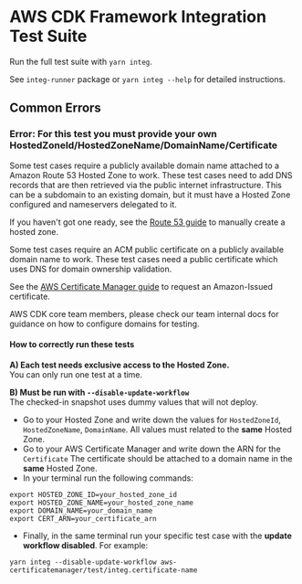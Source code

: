 # AWS CDK Framework Integration Test Suite

Run the full test suite with `yarn integ`.

See `integ-runner` package or `yarn integ --help` for detailed instructions.

## Common Errors

### Error: For this test you must provide your own HostedZoneId/HostedZoneName/DomainName/Certificate

Some test cases require a publicly available domain name attached to a Amazon Route 53 Hosted Zone to work.
These test cases need to add DNS records that are then retrieved via the public internet infrastructure. This can be a subdomain to an existing domain, but it must have a Hosted Zone configured and nameservers delegated to it.

If you haven't got one ready, see the [Route 53 guide](https://docs.aws.amazon.com/Route53/latest/DeveloperGuide/CreatingHostedZone.html) to manually create a hosted zone.

Some test cases require an ACM public certificate on a publicly available domain name to work.
These test cases need a public certificate which uses DNS for domain ownership validation.

See the [AWS Certificate Manager guide](https://docs.aws.amazon.com/acm/latest/userguide/acm-public-certificates.html) to request an Amazon-Issued certificate.

AWS CDK core team members, please check our team internal docs for guidance on how to configure domains for testing.

#### How to correctly run these tests

**A) Each test needs exclusive access to the Hosted Zone.**\
You can only run one test at a time.

**B) Must be run with `--disable-update-workflow`**\
The checked-in snapshot uses dummy values that will not deploy.

- Go to your Hosted Zone and write down the values for `HostedZoneId`, `HostedZoneName`, `DomainName`.
   All values must related to the **same** Hosted Zone.
- Go to your AWS Certificate Manager and write down the ARN for the `Certificate`
   The certificate should be attached to a domain name in the **same** Hosted Zone.
- In your terminal run the following commands:

```console
export HOSTED_ZONE_ID=your_hosted_zone_id
export HOSTED_ZONE_NAME=your_hosted_zone_name
export DOMAIN_NAME=your_domain_name
export CERT_ARN=your_certificate_arn
```

- Finally, in the same terminal run your specific test case with the **update workflow disabled**. For example:

```console
yarn integ --disable-update-workflow aws-certificatemanager/test/integ.certificate-name
```
